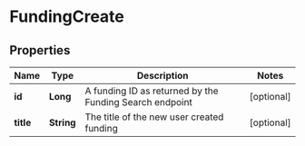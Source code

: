 
# FundingCreate

## Properties
Name | Type | Description | Notes
------------ | ------------- | ------------- | -------------
**id** | **Long** | A funding ID as returned by the Funding Search endpoint |  [optional]
**title** | **String** | The title of the new user created funding |  [optional]



